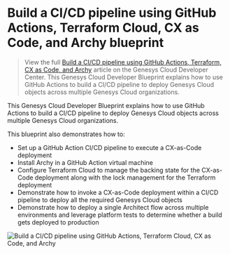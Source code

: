 # Build a CI/CD pipeline using GitHub Actions, Terraform Cloud, CX as Code, and Archy blueprint

> View the full [Build a CI/CD pipeline using GitHub Actions, Terraform, CX as Code, and Archy](https://developer.mypurecloud.com/blueprints/) article on the Genesys Cloud Developer Center. This Genesys Cloud Developer Blueprint explains how to use GitHub Actions to build a CI/CD pipeline to deploy Genesys Cloud objects across multiple Genesys Cloud organizations.  

This Genesys Cloud Developer Blueprint explains how to use GitHub Actions to build a CI/CD pipeline to deploy Genesys Cloud objects across multiple Genesys Cloud organizations.

This blueprint also demonstrates how to:

* Set up a GitHub Action CI/CD pipeline to execute a CX-as-Code deployment
* Install Archy in a GitHub Action virtual machine
* Configure Terraform Cloud to manage the backing state for the CX-as-Code deployment along with the lock management for the Terraform deployment
* Demonstrate how to invoke a CX-as-Code deployment within a CI/CD pipeline to deploy all the required Genesys Cloud objects
* Demonstrate how to deploy a single Architect flow across multiple environments and leverage platform tests to determine whether a build gets deployed to production

![Build a CI/CD pipeline using GitHub Actions, Terraform Cloud, CX as Code, and Archy](images/GitHubCICDPipeline.png "Build a CI/CD pipeline using GitHub Actions, Terraform, CX as Code, and Archy")
